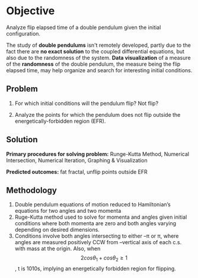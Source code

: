 # Objective

Analyze flip elapsed time of a double pendulum given the initial configuration.

The study of **double pendulums** isn't remotely developed, partly due to the fact there are **no exact solution** to the coupled differential equations, but also due to the randomness of the system. **Data visualization** of a measure of the **randomness** of the double pendulum, the measure being the flip elapsed time, may help organize and search for interesting initial conditions.

## Problem

1. For which initial conditions will the pendulum flip? Not flip?

2. Analyze the points for which the pendulum does not flip outside the energetically-forbidden region (EFR).

## Solution

**Primary procedures for solving problem:** Runge-Kutta Method, Numerical Intersection, Numerical Iteration, Graphing & Visualization

**Predicted outcomes:** fat fractal, unflip points outside EFR

## Methodology

1. Double pendulum equations of motion reduced to Hamiltonian’s equations for two angles and two momenta
2. Ruge-Kutta method used to solve for momenta and angles given initial conditions where both momenta are zero and both angles varying depending on desired dimensions.
3. Conditions involve both angles intersecting to either –π or π, where angles are measured positively CCW from –vertical axis of each c.s. with mass at the origin. Also, when $$2cosθ_1 + cosθ_2 ≥ 1$$, t is 1010s, implying an energetically forbidden region for flipping.
